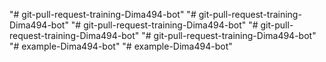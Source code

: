 "# git-pull-request-training-Dima494-bot" 
"# git-pull-request-training-Dima494-bot" 
"# git-pull-request-training-Dima494-bot" 
"# git-pull-request-training-Dima494-bot" 
"# git-pull-request-training-Dima494-bot" 
"# example-Dima494-bot" 
"# example-Dima494-bot" 
